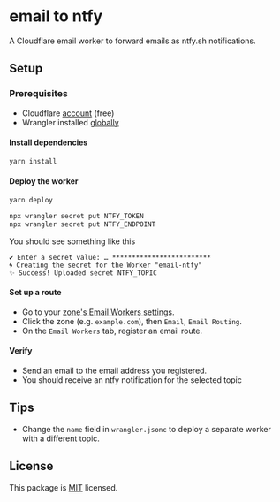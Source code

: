 # email to ntfy

A Cloudflare email worker to forward emails as ntfy.sh notifications.

## Setup

### Prerequisites

- Cloudflare [account](https://dash.cloudflare.com/sign-up) (free)
- Wrangler installed [globally](https://developers.cloudflare.com/workers/wrangler/install-and-update/#install-wrangler-globally)

#### Install dependencies

```bash
yarn install
```

#### Deploy the worker

```bash
yarn deploy
```

```bash
npx wrangler secret put NTFY_TOKEN
npx wrangler secret put NTFY_ENDPOINT
```

You should see something like this

```console
✔ Enter a secret value: … *************************
🌀 Creating the secret for the Worker "email-ntfy" 
✨ Success! Uploaded secret NTFY_TOPIC
```

#### Set up a route

- Go to your [zone's Email Workers settings](https://dash.cloudflare.com/?to=/:account).
- Click the zone (e.g. `example.com`), then `Email`, `Email Routing`.
- On the `Email Workers` tab, register an email route.

#### Verify

- Send an email to the email address you registered.
- You should receive an ntfy notification for the selected topic

## Tips

- Change the `name` field in `wrangler.jsonc` to deploy a separate worker with a different topic.

## License

This package is [MIT](./LICENSE) licensed.
